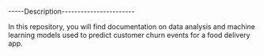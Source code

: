 -----Description-----------------------

In this repository, you will find documentation on data analysis and machine learning models used to predict customer churn events for a food delivery app.





